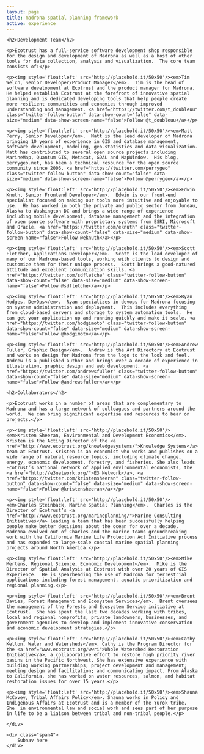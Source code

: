 ```yaml
---
layout: page
title: madrona spatial planning framework
active: experience
---
```


<div class="row">
    <div class="span8">

	<h2>Development Team</h2>            

	<p>Ecotrust has a full-service software development shop responsible for the design and development of Madrona as well as a host of other tools for data collection, analysis and visualization.  The core team consists of:</p>

	<p><img style='float:left' src='http://placehold.it/50x50'/><em>Tim Welch, Senior Developer/Product Manager</em>.  Tim is the head of software development at Ecotrust and the product manager for Madrona.  He helped establish Ecotrust at the forefront of innovative spatial planning and is dedicated developing tools that help people create more resilient communities and economies through improved understanding and management. <a href="https://twitter.com/t_doubleuu" class="twitter-follow-button" data-show-count="false" data-size="medium" data-show-screen-name="false">Follow @t_doubleuu</a></p>

	<p><img style='float:left' src='http://placehold.it/50x50'/><em>Matt Perry, Senior Developer</em>.  Matt is the lead developer of Madrona bringing 10 years of experience in GIS and database management, software development, modeling, geo-statistics and data visualization.  Matt has contributed to several open source projects including MarineMap, Quantum GIS, Metacat, GDAL and MapWindow.  His blog, perrygeo.net, has been a technical resource for the open source community since 2006. <a href="https://twitter.com/perrygeo" class="twitter-follow-button" data-show-count="false" data-size="medium" data-show-screen-name="false">Follow @perrygeo</a></p>

	<p><img style='float:left' src='http://placehold.it/50x50'/><em>Edwin Knuth, Senior Frontend Developer</em>.  Edwin is our front-end specialist focused on making our tools more intuitive and enjoyable to use.  He has worked in both the private and public sector from Juneau, Alaska to Washington DC and brings a wide range of experience including mobile development, database management and the integration of open source software with proprietary systems from ESRI, Microsoft and Oracle. <a href="https://twitter.com/eknuth" class="twitter-follow-button" data-show-count="false" data-size="medium" data-show-screen-name="false">Follow @eknuth</a></p>
	
	<p><img style='float:left' src='http://placehold.it/50x50'/><em>Scott Fletcher, Applications Developer</em>.  Scott is the lead developer of many of our Madrona-based tools, working with clients to design and customize them for their unique process.  Scott brings a good-natured attitude and excellent communication skills. <a href="https://twitter.com/sdfletche" class="twitter-follow-button" data-show-count="false" data-size="medium" data-show-screen-name="false">Follow @sdfletche</a></p>

	<p><img style='float:left' src='http://placehold.it/50x50'/><em>Ryan Hodges, DevOps</em>.  Ryan specializes in devops for Madrona focusing on system administration and deployment.  This includes everything from cloud-based servers and storage to system automation tools.  He can get your application up and running quickly and make it scale. <a href="https://twitter.com/hodgimoto" class="twitter-follow-button" data-show-count="false" data-size="medium" data-show-screen-name="false">Follow @hodgimoto</a></p>

	<p><img style='float:left' src='http://placehold.it/50x50'/><em>Andrew Fuller, Graphic Design</em>.  Andrew is the Art Directory at Ecotrust and works on design for Madrona from the logo to the look and feel.  Andrew is a published author and brings over a decade of experience in illustration, graphic design and web development. <a href="https://twitter.com/andrewsfuller" class="twitter-follow-button" data-show-count="false" data-size="medium" data-show-screen-name="false">Follow @andrewsfuller</a></p>

	<h2>Collaborators</h2>            

	<p>Ecotrust works in a number of areas that are complementary to Madrona and has a large network of colleagues and partners around the world.  We can bring significant expertise and resources to bear on projects.</p>

	<p><img style='float:left' src='http://placehold.it/50x50'/><em>Kristen Sheeran, Environmental and Development Economics</em>. Kristen is the Acting Director of the <a href="http://www.ecotrust.org/knowledgesystems/">Knowledge Systems</a> team at Ecotrust. Kristen is an economist who works and publishes on a wide range of natural resource topics, including climate change, energy, economic development, forestry, and fisheries. She also leads Ecotrust’s national network of applied environmental economists, the <a href="http://e3network.org/">E3 Network</a>. <a href="https://twitter.com/kristensheeran" class="twitter-follow-button" data-show-count="false" data-size="medium" data-show-screen-name="false">Follow @kristensheeran</a></p>

	<p><img style='float:left' src='http://placehold.it/50x50'/><em>Charles Steinback, Marine Spatial Planning</em>.  Charles is the Director of Ecotrust’s <a href="http://www.ecotrust.org/marineplanning/">Marine Consulting Initiatives</a> leading a team that has been successfully helping people make better decisions about the ocean for over a decade.  Madrona evolved out of Charles and the marine teams groundbreaking work with the California Marine Life Protection Act Initiative process and has expanded to large-scale coastal marine spatial planning projects around North America.</p>

	<p><img style='float:left' src='http://placehold.it/50x50'/><em>Mike Mertens, Regional Science, Economic Development</em>.  Mike is the Director of Spatial Analysis at Ecotrust with over 20 years of GIS experience.  He is spearheading the use of Madrona for terrestrial applications including forest management, aquatic prioritization and regional planning.</p>

	<p><img style='float:left' src='http://placehold.it/50x50'/><em>Brent Davies, Forest Management and Ecosystem Services</em>.  Brent oversees the management of the Forests and Ecosystem Service initiative at Ecotrust.  She has spent the last two decades working with tribes, local and regional nonprofits, private landowners, businesses, and government agencies to develop and implement innovative conservation and economic development strategies.</p>

	<p><img style='float:left' src='http://placehold.it/50x50'/><em>Cathy Kellon, Water and Watersheds</em>. Cathy is the Program Director for the <a href="www.ecotrust.org/wwri">Whole Watershed Restoration Initiative</a>, a collaborative effort to restore high priority river basins in the Pacific Northwest. She has extensive experience with building working partnerships; project development and management; meeting design and facilitation; and communicating impact. From Alaska to California, she has worked on water resources, salmon, and habitat restoration issues for over 15 years.</p>

	<p><img style='float:left' src='http://placehold.it/50x50'/><em>Shauna McCovey, Tribal Affairs Policy</em>. Shauna works in Policy and Indigenous Affairs at Ecotrust and is a member of the Yurok tribe.  She  in environmental law and social work and sees part of her purpose in life to be a liaison between tribal and non-tribal people.</p>

	</div>
    
    <div class="span4">
        Subnav here  
    </div>
</div>